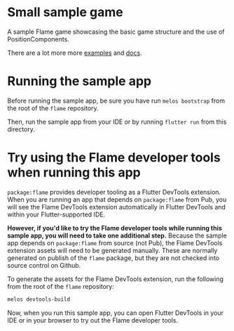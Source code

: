 # Small sample game

A sample Flame game showcasing the basic game structure and the use of PositionComponents.

There are a lot more more [examples](../doc/examples) and [docs](../doc).

# Running the sample app

Before running the sample app, be sure you have run `melos bootstrap` from the root
of the `flame` repository.

Then, run the sample app from your IDE or by running `flutter run` from this directory.

# Try using the Flame developer tools when running this app

`package:flame` provides developer tooling as a Flutter DevTools extension. When you
are running an app that depends on `package:flame` from Pub, you will see the Flame
DevTools extension automatically in Flutter DevTools and within your Flutter-supported
IDE.

**However, if you'd like to try the Flame developer tools while running this sample
app, you will need to take one additional step.** Because the sample app depends
on `package:flame` from source (not Pub), the Flame DevTools extension assets will
need to be generated manually. These are normally generated on publish of the `flame`
package, but they are not checked into source control on Github.

To generate the assets for the Flame DevTools extension, run the following from the
root of the `flame` repository:

```sh
melos devtools-build
```

Now, when you run this sample app, you can open Flutter DevTools in your IDE or in
your browser to try out the Flame developer tools.
